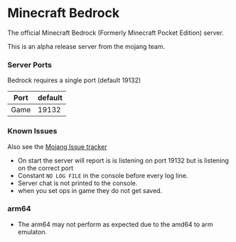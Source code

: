# Minecraft Bedrock

The official Minecraft Bedrock (Formerly Minecraft Pocket Edition) server.

This is an alpha release server from the mojang team.

### Server Ports

Bedrock requires a single port (default 19132)

| Port    | default  |
|---------|----------|
| Game    | 19132    |

### Known Issues
Also see the [Mojang Issue tracker](https://bugs.mojang.com/projects/BDS/issues/)

* On start the server will report is is listening on port 19132 but is listening on the correct port
* Constant `NO LOG FILE` in the console before every log line.
* Server chat is not printed to the console.
* when you set ops in game they do not get saved.

### arm64
* The arm64 may not perform as expected due to the amd64 to arm emulaton.
